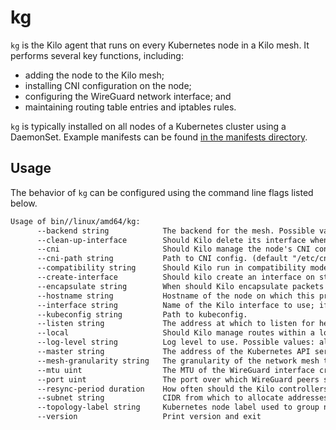 # kg

`kg` is the Kilo agent that runs on every Kubernetes node in a Kilo mesh.
It performs several key functions, including:
* adding the node to the Kilo mesh;
* installing CNI configuration on the node;
* configuring the WireGuard network interface; and
* maintaining routing table entries and iptables rules.

`kg` is typically installed on all nodes of a Kubernetes cluster using a DaemonSet.
Example manifests can be found [in the manifests directory](https://github.com/squat/kilo/tree/main/manifests).

## Usage

The behavior of `kg` can be configured using the command line flags listed below.

[embedmd]:# (../tmp/help.txt)
```txt
Usage of bin//linux/amd64/kg:
      --backend string            The backend for the mesh. Possible values: kubernetes (default "kubernetes")
      --clean-up-interface        Should Kilo delete its interface when it shuts down?
      --cni                       Should Kilo manage the node's CNI configuration? (default true)
      --cni-path string           Path to CNI config. (default "/etc/cni/net.d/10-kilo.conflist")
      --compatibility string      Should Kilo run in compatibility mode? Possible values: flannel
      --create-interface          Should kilo create an interface on startup? (default true)
      --encapsulate string        When should Kilo encapsulate packets within a location? Possible values: never, crosssubnet, always (default "always")
      --hostname string           Hostname of the node on which this process is running.
      --interface string          Name of the Kilo interface to use; if it does not exist, it will be created. (default "kilo0")
      --kubeconfig string         Path to kubeconfig.
      --listen string             The address at which to listen for health and metrics. (default ":1107")
      --local                     Should Kilo manage routes within a location? (default true)
      --log-level string          Log level to use. Possible values: all, debug, info, warn, error, none (default "info")
      --master string             The address of the Kubernetes API server (overrides any value in kubeconfig).
      --mesh-granularity string   The granularity of the network mesh to create. Possible values: location, full (default "location")
      --mtu uint                  The MTU of the WireGuard interface created by Kilo. (default 1420)
      --port uint                 The port over which WireGuard peers should communicate. (default 51820)
      --resync-period duration    How often should the Kilo controllers reconcile? (default 30s)
      --subnet string             CIDR from which to allocate addresses for WireGuard interfaces. (default "10.4.0.0/16")
      --topology-label string     Kubernetes node label used to group nodes into logical locations. (default "topology.kubernetes.io/region")
      --version                   Print version and exit
```

